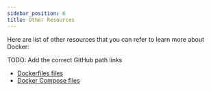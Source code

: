 ```yaml
---
sidebar_position: 6
title: Other Resources
---
```


Here are list of other resources that you can refer to learn more about Docker:

TODO: Add the correct GitHub path links
- [Dockerfiles files](htrtps://www.docker.com/)
- [Docker Compose files](https://www.docker.com/)
